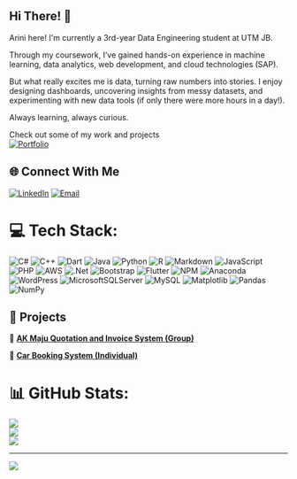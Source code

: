 ## Hi There! 👋
Arini here! I'm currently a 3rd-year Data Engineering student at UTM JB. 

Through my coursework, I’ve gained hands-on experience in machine learning, data analytics, web development, and cloud technologies (SAP).

But what really excites me is data, turning raw numbers into stories. I enjoy designing dashboards, uncovering insights from messy datasets, and experimenting with new data tools (if only there were more hours in a day!).

Always learning, always curious.

Check out some of my work and projects <br>
[![Portfolio](https://img.shields.io/badge/Portfolio-4A90E2?style=for-the-badge&logo=googlechrome&logoColor=white)](https://arinifthh.github.io/portfolio/)

## 🌐 Connect With Me
[![LinkedIn](https://img.shields.io/badge/LinkedIn-%230077B5.svg?style=for-the-badge&logo=linkedin&logoColor=white)](https://www.linkedin.com/in/arini-fatihah-305172262) [![Email](https://img.shields.io/badge/Email-D14836?style=for-the-badge&logo=gmail&logoColor=white)](mailto:arinifatihah710@gmail.com)

# 💻 Tech Stack:
![C#](https://img.shields.io/badge/c%23-%23239120.svg?style=for-the-badge&logo=csharp&logoColor=white) ![C++](https://img.shields.io/badge/c++-%2300599C.svg?style=for-the-badge&logo=c%2B%2B&logoColor=white) ![Dart](https://img.shields.io/badge/dart-%230175C2.svg?style=for-the-badge&logo=dart&logoColor=white) ![Java](https://img.shields.io/badge/java-%23ED8B00.svg?style=for-the-badge&logo=openjdk&logoColor=white) ![Python](https://img.shields.io/badge/python-3670A0?style=for-the-badge&logo=python&logoColor=ffdd54) ![R](https://img.shields.io/badge/r-%23276DC3.svg?style=for-the-badge&logo=r&logoColor=white) ![Markdown](https://img.shields.io/badge/markdown-%23000000.svg?style=for-the-badge&logo=markdown&logoColor=white) ![JavaScript](https://img.shields.io/badge/javascript-%23323330.svg?style=for-the-badge&logo=javascript&logoColor=%23F7DF1E) ![PHP](https://img.shields.io/badge/php-%23777BB4.svg?style=for-the-badge&logo=php&logoColor=white) ![AWS](https://img.shields.io/badge/AWS-%23FF9900.svg?style=for-the-badge&logo=amazon-aws&logoColor=white) ![.Net](https://img.shields.io/badge/.NET-5C2D91?style=for-the-badge&logo=.net&logoColor=white) ![Bootstrap](https://img.shields.io/badge/bootstrap-%238511FA.svg?style=for-the-badge&logo=bootstrap&logoColor=white) ![Flutter](https://img.shields.io/badge/Flutter-%2302569B.svg?style=for-the-badge&logo=Flutter&logoColor=white) ![NPM](https://img.shields.io/badge/NPM-%23CB3837.svg?style=for-the-badge&logo=npm&logoColor=white) ![Anaconda](https://img.shields.io/badge/Anaconda-%2344A833.svg?style=for-the-badge&logo=anaconda&logoColor=white) ![WordPress](https://img.shields.io/badge/WordPress-%23117AC9.svg?style=for-the-badge&logo=WordPress&logoColor=white) ![MicrosoftSQLServer](https://img.shields.io/badge/Microsoft%20SQL%20Server-CC2927?style=for-the-badge&logo=microsoft%20sql%20server&logoColor=white) ![MySQL](https://img.shields.io/badge/mysql-4479A1.svg?style=for-the-badge&logo=mysql&logoColor=white) ![Matplotlib](https://img.shields.io/badge/Matplotlib-%23ffffff.svg?style=for-the-badge&logo=Matplotlib&logoColor=black) ![Pandas](https://img.shields.io/badge/pandas-%23150458.svg?style=for-the-badge&logo=pandas&logoColor=white) ![NumPy](https://img.shields.io/badge/numpy-%23013243.svg?style=for-the-badge&logo=numpy&logoColor=white)

## 🚀  Projects

🔗 [**AK Maju Quotation and Invoice System (Group)**](https://github.com/arinifthh/AKMaju-Invoice-and-Quotation-System)
  

 🔗 [**Car Booking System (Individual)**](https://github.com/arinifthh/Car-Booking-System)


# 📊 GitHub Stats:
![](https://github-readme-stats.vercel.app/api?username=arinifthh&theme=dark&hide_border=false&include_all_commits=false&count_private=false)<br/>
![](https://nirzak-streak-stats.vercel.app/?user=arinifthh&theme=dark&hide_border=false)<br/>
![](https://github-readme-stats.vercel.app/api/top-langs/?username=arinifthh&theme=dark&hide_border=false&include_all_commits=false&count_private=false&layout=compact)

---
[![](https://visitcount.itsvg.in/api?id=arinifthh&icon=0&color=0)](https://visitcount.itsvg.in)
